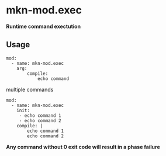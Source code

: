 # mkn-mod.exec

**Runtime command exectution**


## Usage

    mod:
      - name: mkn-mod.exec
        arg:
            compile:
                echo command


multiple commands

    mod:
      - name: mkn-mod.exec
        init:
         - echo command 1
         - echo command 2
        compile: |
            echo command 1
            echo command 2

**Any command without 0 exit code will result in a phase failure**